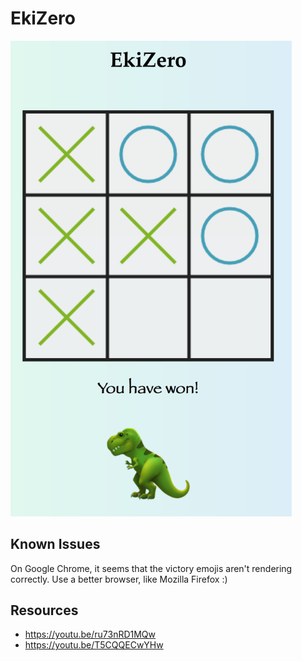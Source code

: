 # EkiZero

<img src="resources/screenshot.png" width=450 height=auto />

## Known Issues

On Google Chrome, it seems that the victory emojis aren't rendering correctly.
Use a better browser, like Mozilla Firefox :)

## Resources

- https://youtu.be/ru73nRD1MQw
- https://youtu.be/T5CQQECwYHw
